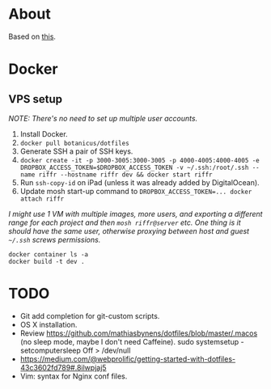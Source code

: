 # About

Based on [this](https://developer.atlassian.com/blog/2016/02/best-way-to-store-dotfiles-git-bare-repo/).

# Docker

## VPS setup

_NOTE: There's no need to set up multiple user accounts._

1. Install Docker.
2. `docker pull botanicus/dotfiles`
3. Generate SSH a pair of SSH keys.
4. `docker create -it -p 3000-3005:3000-3005 -p 4000-4005:4000-4005 -e DROPBOX_ACCESS_TOKEN=$DROPBOX_ACCESS_TOKEN -v ~/.ssh:/root/.ssh --name riffr --hostname riffr dev && docker start riffr`
5. Run `ssh-copy-id` on iPad (unless it was already added by DigitalOcean).
6. Update mosh start-up command to `DROPBOX_ACCESS_TOKEN=... docker attach riffr`

_I might use 1 VM with multiple images, more users, and exporting a different range for each project and then `mosh riffr@server` etc. One thing is it should have the same user, otherwise proxying between host and guest `~/.ssh` screws permissions._

```
docker container ls -a
docker build -t dev .
```

# TODO

- Git add completion for git-custom scripts.
- OS X installation.
- Review https://github.com/mathiasbynens/dotfiles/blob/master/.macos (no sleep mode, maybe I don't need Caffeine). sudo systemsetup -setcomputersleep Off > /dev/null
- https://medium.com/@webprolific/getting-started-with-dotfiles-43c3602fd789#.8ilwpjaj5
- Vim: syntax for Nginx conf files.
